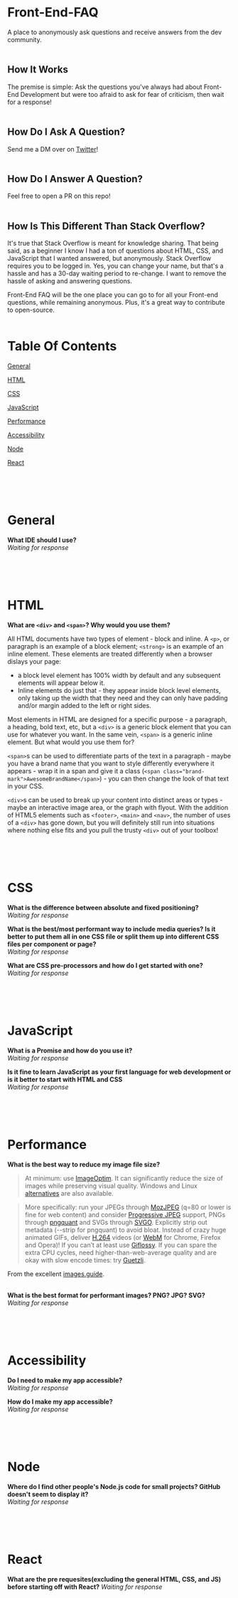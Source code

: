 # Front-End-FAQ
A place to anonymously ask questions and receive answers from the dev community. <br /> <br />

## How It Works
The premise is simple: Ask the questions you've always had about Front-End Development but were too afraid to ask for fear of criticism, then wait for a response! <br /> <br />

## How Do I Ask A Question?
Send me a DM over on [Twitter](https://twitter.com/EmmaWedekind)! <br /> <br />

## How Do I Answer A Question?
Feel free to open a PR on this repo! <br /> <br />

## How Is This Different Than Stack Overflow?
It's true that Stack Overflow is meant for knowledge sharing. That being said, as a beginner I know I had a ton of questions about HTML, CSS, and JavaScript that I wanted answered, but anonymously. Stack Overflow requires you to be logged in. Yes, you can change your name, but that's a hassle and has a 30-day waiting period to re-change. I want to remove the hassle of asking and answering questions.

Front-End FAQ will be the one place you can go to for all your Front-end questions, while remaining anonymous.  Plus, it's a great way to contribute to open-source. <br /> <br />

# Table Of Contents
[General](#general)

[HTML](#html)

[CSS](#css)

[JavaScript](#javascript)

[Performance](#performance)

[Accessibility](#accessibility)

[Node](#node)

[React](#react)

 <br/> <br/> <br/>
 
 
 
 # General
 **What IDE should I use?**   
 _Waiting for response_   
 
 <br/><br/><br/>
 
 

# HTML   
**What are `<div>` and `<span>`?  Why would you use them?**

All HTML documents have two types of element - block and inline.  A `<p>`, or paragraph is an example of a block element; `<strong>` is an example of an inline element. These elements are treated differently when a browser dislays your page:
- a block level element has 100% width by default and any subsequent elements will appear below it.
- Inline elements do just that - they appear inside block level elements, only taking up the width that they need and they can only have padding and/or margin added to the left or right sides.

Most elements in HTML are designed for a specific purpose - a paragraph, a heading, bold text, etc, but a `<div>` is a generic block element that you can use for whatever you want. In the same vein, `<span>` is a generic inline element. But what would you use them for?

`<span>`s can be used to differentiate parts of the text in a paragraph - maybe you have a brand name that you want to style differently everywhere it appears - wrap it in a span and give it a class (`<span class="brand-mark">AwesomeBrandName</span>`) - you can then change the look of that text in your CSS.

`<div>`s can be used to break up your content into distinct areas or types - maybe an interactive image area, or the graph with flyout. With the addition of HTML5 elements such as `<footer>`, `<main>` and `<nav>`, the number of uses of a `<div>` has gone down, but you will definitely still run into situations where nothing else fits and you pull the trusty `<div>` out of your toolbox!

<br/><br/><br/>


# CSS  

**What is the difference between absolute and fixed positioning?**  
_Waiting for response_


**What is the best/most performant way to include media queries? Is it better to put them all in one CSS file or split them up into different CSS files per component or page?**  
_Waiting for response_

**What are CSS pre-processors and how do I get started with one?**   
_Waiting for response_   

<br/><br/><br/>



# JavaScript   

**What is a Promise and how do you use it?**  
_Waiting for response_   

**Is it fine to learn JavaScript as your first language for web development or is it better to start with HTML and CSS**   
_Waiting for response_   


<br/><br/><br/>




# Performance   

**What is the best way to reduce my image file size?** 

>At minimum: use [ImageOptim](https://imageoptim.com/). It can significantly reduce the size of images while preserving visual quality. Windows and Linux [alternatives](https://imageoptim.com/versions.html) are also available.

>More specifically: run your JPEGs through [MozJPEG](https://github.com/mozilla/mozjpeg0) (q=80 or lower is fine for web content) and consider [Progressive JPEG](http://cloudinary.com/blog/progressive_jpegs_and_green_martians) support, PNGs through [pngquant](https://pngquant.org/) and SVGs through [SVGO](https://github.com/svg/svgo). Explicitly strip out metadata (--strip for pngquant) to avoid bloat. Instead of crazy huge animated GIFs, deliver [H.264](https://en.wikipedia.org/wiki/H.264/MPEG-4_AVC) videos (or [WebM](https://www.webmproject.org/) for Chrome, Firefox and Opera)! If you can’t at least use [Giflossy](https://github.com/pornel/giflossy). If you can spare the extra CPU cycles, need higher-than-web-average quality and are okay with slow encode times: try [Guetzli](https://research.googleblog.com/2017/03/announcing-guetzli-new-open-source-jpeg.html).

From the excellent [images.guide](https://images.guide/). <br/><br/>

**What is the best format for performant images? PNG? JPG? SVG?**  
_Waiting for response_

<br/><br/><br/>




# Accessibility   

**Do I need to make my app accessible?**  
_Waiting for response_

**How do I make my app accessible?**  
_Waiting for response_

<br/><br/><br/>


# Node  
**Where do I find other people's Node.js code for small projects? GitHub doesn't seem to display it?**  
_Waiting for response_


<br/><br/><br/>


# React
**What are the pre requesites(excluding the general HTML, CSS, and JS) before starting off with React?**
_Waiting for response_   

